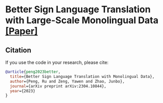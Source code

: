 # Better Sign Language Translation with Large-Scale Monolingual Data [[Paper]]([https://scholar.archive.org/work/pgyxeohzt5bbhoqkcfvla5brtq/access/wayback/https://dl.acm.org/doi/pdf/10.1145/3512527.3531386](https://arxiv.org/abs/2304.10844))

## Citation
If you use the code in your research, please cite:
```bibtex
@article{peng2023better,
  title={Better Sign Language Translation with Monolingual Data},
  author={Peng, Ru and Zeng, Yawen and Zhao, Junbo},
  journal={arXiv preprint arXiv:2304.10844},
  year={2023}
}
```
